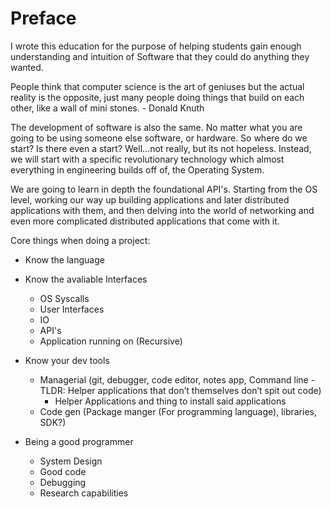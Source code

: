 # Preface
I wrote this education for the purpose of helping students gain enough understanding and intuition of Software that they could do anything they wanted. 

People think that computer science is the art of geniuses but the actual reality is the opposite, just many people doing things that build on each other, like a wall of mini stones.  - Donald Knuth

The development of software is also the same. No matter what you are going to be using someone else software, or hardware. So where do we start? Is there even a start? Well...not really, but its not hopeless. Instead, we will start with a specific revolutionary technology which almost everything in engineering builds off of, the Operating System. 

We are going to learn in depth the foundational API's. Starting from the OS level, working our way up building applications and later distributed applications with them, and then delving into the world of networking and even more complicated distributed applications that come with it.

Core things when doing a project:
* Know the language
* Know the avaliable Interfaces
    * OS Syscalls
    * User Interfaces
    * IO
    * API's
    * Application running on (Recursive)
* Know your dev tools 
    * Managerial (git, debugger, code editor, notes app, Command line - TLDR: Helper applications that don’t themselves don’t spit out code)
        * Helper Applications and thing to install said applications
    * Code gen (Package manger (For programming language), libraries, SDK?)

* Being a good programmer
    * System Design
    * Good code
    * Debugging
    * Research capabilities
